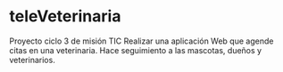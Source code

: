 # teleVeterinaria
Proyecto ciclo 3 de misión TIC  Realizar una aplicación Web que agende citas en una veterinaria.  Hace seguimiento a las mascotas, dueños y veterinarios.
